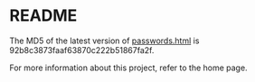 README
======
The MD5 of the latest version of <a href="/jonseymour/passwords/raw/master/passwords.html">passwords.html</a> is 92b8c3873faaf63870c222b51867fa2f. 

For more information about this project, refer to the home page.
